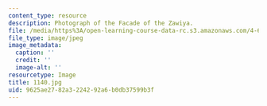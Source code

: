 ```yaml
---
content_type: resource
description: Photograph of the Facade of the Zawiya.
file: /media/https%3A/open-learning-course-data-rc.s3.amazonaws.com/4-615-the-architecture-of-cairo-spring-2002/9625ae2782a3224292a6b0db37599b3f_1140.jpg
file_type: image/jpeg
image_metadata:
  caption: ''
  credit: ''
  image-alt: ''
resourcetype: Image
title: 1140.jpg
uid: 9625ae27-82a3-2242-92a6-b0db37599b3f
---
```

